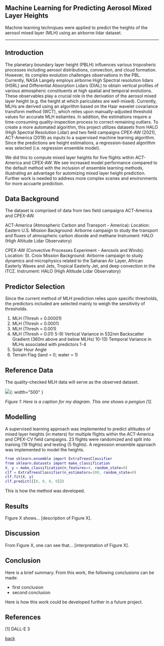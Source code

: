 ## Machine Learning for Predicting Aerosol Mixed Layer Heights 

Machine learning technqiues were applied to predict the heights of the aerosol mixed layer (MLH) using an airborne lidar dataset.

***

## Introduction 

The planetary boundary layer height (PBLH) influences various troposheric processes including aerosol distributions, convection, and cloud formation. However, its complex evolution challenges observations in the PBL. Currently, NASA Langely employs airborne High Spectral resolution lidars (HSRL) and Differential Absorption Lidars (DIAL) to obtain vertical profiles of various atmospheric constituents at high spatial and temporal evolutions. These observables play a crucial role in the derivation of the aerosol mixed layer height (e.g. the height at which pariculates are well-mixed). Currently, MLHs are derived using an algorithm based on the Haar wavelet covariance transform method (WCT), which relies upon manually-adjusted threshold values for accurate MLH estiamtes. In addition, the estimations require a time-consuming quality-inspection process to correct remaining outliers. To create a more automated algorithm, this project utilizes datasets from HALO (High Spectral Resolution Lidar) and two field campaigns CPEX-AW (2021), ACT-America (2019) as inputs to a supervised machine learning algorithm. Since the predictions are height estimations, a regression-based algorithm was selected (i.e. regression ensemble model). 

We did this to compute mixed layer heights for five flights within ACT-America and CPEX-AW. We see increased model performance compared to the default method with the inclusion of ensemble learning methods, illustrating an advantage for automizing mixed layer height prediction. Further work is needed to address more complex scenes and environments for more accuarte prediction. 

## Data Background

The dataset is comprised of data from two field campaigns ACT-America and CPEX-AW. 

ACT-America (Atmospheric Carbon and Transport - America):
Location: Eastern U.S. 
Mission Background: Airborne campaign to study the transport and fluxes of atmospheric carbon dioxide and methane
Instrument: HALO (High Altitude Lidar Observatory)

CPEX-AW (Convective Processes Experiment - Aerosols and Winds):
Location: St. Croix 
Mission Background: Airborne campaign to study dynamics and microphysics related to the Saharan Air Layer, African Easterly Waves and Jets, Tropical Easterly Jet, and deep convection in the ITCZ. 
Instrument: HALO (High Altitude Lidar Observatory)

## Predictor Selection

Since the current method of MLH prediction relies upon specific thresholds, the predictors included are selected mainly to weigh the sensitivity of thresholds.

1) MLH (Thresh = 0.00001)
2) MLH (Thresh = 0.0001)
3) MLH (Thresh = 0.001)
4) MLH (Thresh = 0.01)
5-9) Vertical Variance in 532nm Backscatter Gradient (360m above and below MLHs)
10-13) Temporal Variance in MLHs associated with predictors 1-4
14) Solar Hour Angle
15) Terrain Flag (land = 0; water = 1)

## Reference Data

The quality-checked MLH data will serve as the observed dataset.

![](assets/IMG/datapenguin.png){: width="500" }

*Figure 1: Here is a caption for my diagram. This one shows a pengiun [1].*

## Modelling

A supervised learning approach was implemented to predict altitudes of mixed layer heights (in meters) for multiple flights within the ACT-America and CPEX-CV field campaigns. 23 flights were randomized and split into training (19 flights) and testing (5 flights). A regression ensemble approach was implemented to model the heights. 

```matlab 
from sklearn.ensemble import ExtraTreesClassifier
from sklearn.datasets import make_classification
X, y = make_classification(n_features=4, random_state=0)
clf = ExtraTreesClassifier(n_estimators=100, random_state=0)
clf.fit(X, y)
clf.predict([[0, 0, 0, 0]])
```

This is how the method was developed.

## Results

Figure X shows... [description of Figure X].

## Discussion

From Figure X, one can see that... [interpretation of Figure X].

## Conclusion

Here is a brief summary. From this work, the following conclusions can be made:
* first conclusion
* second conclusion

Here is how this work could be developed further in a future project.

## References
[1] DALL-E 3

[back](./)

